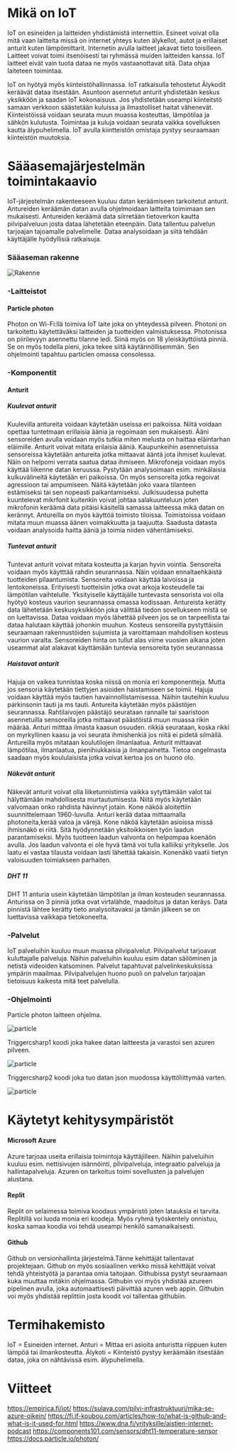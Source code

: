 # Mikä on IoT
IoT on esineiden ja laitteiden yhdistämistä internettiin. Esineet voivat olla mitä vaan laitteita missä on internet yhteys kuten älykellot, autot ja erillaiset anturit kuten lämpömittarit. Internetin avulla laitteet jakavat tieto toisilleen. Laitteet voivat toimi itsenöisesti tai ryhmässä muiden laitteiden kanssa. IoT laitteet eivät vain tuota dataa ne myös vastaanottavat sitä. Data ohjaa laiteteen toimintaa.

IoT on hyötyä myös kiinteistöhallinnassa. IoT ratkaisulla tehostetut Älykodit keräävät dataa itsestään. Asuntoon asennetut anturit yhdistetään keskus yksikköön ja saadan IoT kokonaisuus. Jos yhdistetään useampi kiinteitstö samaan verkkoon säästetään kuluissa ja ilmastolliset haitat vähenevät. Kiinteistöissä voidaan seurata muun muassa kosteuttas, lämpötilaa ja sähkön kulutusta. Toimintaa ja kuluja voidaan seurata vaikka sovelluksen kautta älypuhelimella. IoT avulla kiintteistön omistaja pystyy seuraamaan kiinteistön muutoksia.
# Sääasemajärjestelmän toimintakaavio
IoT-järjestelmän rakenteeseen kuuluu datan keräämiseen tarkoitetut anturit. Antureiden keräämän datan avulla ohjelmoidaan laitteita toimimaan sen mukaisesti. Antureiden keräämä data siirretään tietoverkon kautta pilvipalveluun josta dataa lähetetään eteenpäin. Data tallentuu palvelun tarjoajan tajoamalle palvelimelle. Dataa analysoidaan ja siitä tehdään käyttäjälle hyödyllisiä ratkaisuja.
### Sääaseman rakenne 
![Rakenne](/kuva.jpg)
### -Laitteistot
#### Particle photon
Photon on Wi-Fi:llä toimiva IoT laite joka on yhteydessä pilveen. Photoni on tarkoitettu käytettäväksi laitteiden ja tuotteiden valmistuksessa. Photonissa on piirilevyyn asennettu tilanne ledi. Siinä myös on 18 yleiskäyttöistä pinniä. Se on myös todella pieni, joka tekee siitä käytännöllisemmän. Sen ohjelmointi tapahtuu particlen omassa consolessa. 
### -Komponentit
#### Anturit 
##### Kuulevat anturit
Kuulevilla antureita voidaan käytetään useissa eri paikoissa. Niitä voidaan opettaa tuntetmaan erillaisia äänia ja regoimaan sen mukaisesti. Ääni sensoreiden avulla voidaan myös tutkia miten melusta on haittaa eläintarhan eläimille. Anturit voivat mitata erilaisia ääniä. Kaupunkeihin asennetuissa sensoreissa käytetään antureita jotka mittaavat ääntä jota ihmiset kuulevat. Näin on helpomi verrata saatua dataa ihmiseen. Mikrofoneja voidaan myös käyttää liikenne datan keruussa. Pystytään analysoimaan esim. minkälaisia kulkuvälineitä käytetään eri paikoissa. On myös sensoreita jotka regoivat agressioon tai ampumiseen. Näitä käytetään joko vaara tilanteen estämiseksi tai sen nopeasti paikantamiseksi. Julkisuudessa puhetta kuuntelevat mikrfonit kuitenkin voivat johtaa salakuunteluun joten mikrofonin keräämä data pitäisi käsitellä samassa laitteessa mikä datan on kerännyt. Antureilla on myös käyttöä toimisto tiloissa. Toimistoissa voidaan mitata muun muassa äänen voimakkuutta ja taajuutta. Saadusta datasta voidaan analysoida haitta ääniä ja toimia niiden vähentämiseksi.
##### Tuntevat anturit
Tuntevat anturit voivat mitata kosteutta ja karjan hyvin vointia. Sensoreita voidaan myös käytttää rahdin seurannassa. Näin voidaan ennaltaehkäistä tuotteiden pilaantumista. Sensoreita voidaan käyttää laivoissa ja lentokoneissa. Erityisesti tuotteisiin jotka ovat arkoja kosteudelle tai lämpötilan vaihtelulle. Yksityiselle käyttäjälle tuntevasta sensorista voi olla hyötyö kosteus vaurion seurannassa omassa kodissaan. Antureista kerätty data lähetetään keskusyksikköön joka välittää tiedon sovellukseen mistä se on luettavissa. Dataa voidaan myös lähettää pilveen jos se on tarpeellista tai dataa halutaan käyttää johonkin muuhun. Kosteus sensoreilla pystyttäisiin seuraamaan rakennustöiden sujumista ja varoittamaan mahdollisen kosteus vaurion varalta. Sensoreiden hinta on tullut alas viime vuosien aikana joten useammat alat alakavat käyttämään tuntevia sensoreita työn seurannassa
##### Haistavat anturit
Hajuja on vaikea tunnistaa koska niissä on monia eri komponentteja. Mutta jos sensoria käytetään tiettyjen asioiden haistamiseen se toimii. Hajuja voidaan käyttää myös tautien havainnollistamisessa. Näihin tauteihin kuuluu parkinsonin tauti ja ms tauti. Antureita käytetään myös päästöjen seurannassa. Rahtilaivojen päästäjö seurataan rannalle tai saaristoon asennetuilla sensoreilla jotka mittaavat päästöistä muun muassa rikin määrää. Anturi mitttaa ilmasta kaasun osuuden. rikkiä seurataan, koska rikki on myrkyllinen kaasu ja voi seurata ihmishenkiä jos niitä ei pidetä silmällä. Antureilla myös mitataan koulutilojen ilmanlaatua. Anturit mittaavat lämpötilaa, ilmanlaatua, pienihiukkaisia ja ilmanpainetta. Tietoa ongelmasta saadaan myös koululaisista jotka voivat kertoa jos on huono olo.
##### Näkevät anturit
Näkevät anturit voivat olla liiketunnistimia vaikka sytyttämään valot tai hälyttämään mahdollisesta murtautumisesta. Niitä myös käytetään valvomaan onko rahdista hävinnyt jotain. Kone näköä aloitettiin suunnittelemaan 1960-luvulla. Anturi kerää dataa mittaamalla photoneita,kerää valoa ja värejä. Kone näköä käytetään asioissa missä ihmisnäkö ei riitä. Sitä hyödynnetään yksitoikkoisen työn laadun parantamiseksi. Myös tuotteen laadun valvonta on helpompaa koenäön avulla. Jos laadun valvonta ei ole hyvä tämä voi tulla kalliiksi yritykselle. Jos laatu ei vastaa tilausta voidaan lasti lähettää takaisin. Konenäkö vaatii tietyn valoisuuden toimiakseen parhaiten.
##### DHT 11
DHT 11 anturia usein käytetään lämpötilan ja ilman kosteuden seurannassa. Anturissa on 3 pinniä jotka ovat virtalähde, maadoitus ja datan keräys. Data pinnistä lähtee kerätty tieto analysoitavaksi ja tämän jälkeen se on luettavissa vaikkapa tietokoneelta.
### -Palvelut
IoT palveluihin kuuluu muun muassa pilvipalvelut. Pilvipalvelut tarjoavat kuluttajalle palveluja. Näihin palveluihin kuuluu esim datan säilöminen ja netistä videoiden katsominen. Palvelut tapahtuvat palvelinkeskuksissa ympärin maailmaa. Pilvipalvelujen huono puoli on palvelun tarjoajan tietoisuus kaikesta mitä teet palvelulla. 
### -Ohjelmointi
Particle photon laitteen ohjelma.

![particle](/particlec.jpg)

Triggercsharp1 koodi joka hakee datan laitteesta ja varastoi sen azuren pilveen.

![particle](/csharp1.jpg)

Triggercsharp2 koodi joka tuo datan json muodossa käyttöliittymää varten.

![particle](/csharp2.jpg)

# Käytetyt kehitysympäristöt
#### Microsoft Azure
Azure tarjoaa useita erillaisia toimintoja käyttäjilleen. Näihin palveluihin kuuluu esim. nettisivujen isännöinti, pilvipalveluja, integraatio palveluja ja hallintapalveluja. Azuren on tarkoitus toimi sovellusten ja palvelujen alustana.
#### Replit
Replit on selaimessa toimiva koodaus ympäristö joten latauksia ei tarvita. Replitillä voi luoda monia eri koodeja. Myös ryhmä työskentely onnistuu, koska samaa koodia voi tehdä useampi henkilö samanaikaisesti.
#### Github
Github on versionhallinta järjestelmä.Tänne kehittäjät tallentavat projektejaan. Github on myös sosiaalinen verkko missä kehittäjät voivat tehdä yhteistyötä ja parantaa omia taitojaan. Githubissa pystyt seuraamaan kuka muuttaa mitäkin ohjelmassa. Githubin voi myös yhdistää azureen pipelinen avulla, joka automaattisesti päivittää azuren web appin. Githubin voi myös yhdistää replittiin josta koodit voi tallentaa githubiin.
# Termihakemisto
IoT = Esineiden internet.
Anturi = Mittaa eri asioita anturistta riippuen kuten lämpöä tai ilmankosteutta.
Älykoti = Kiinteistö pystyy keräämään itsestään dataa, joka on nähtävissä esim. älypuhelimella.
# Viitteet
https://empirica.fi/iot/
https://sulava.com/pilvi-infrastruktuuri/mika-se-azure-oikein/
https://fi.if-koubou.com/articles/how-to/what-is-github-and-what-is-it-used-for.html
https://www.dna.fi/yrityksille/aistien-internet-podcast
https://components101.com/sensors/dht11-temperature-sensor
https://docs.particle.io/photon/
